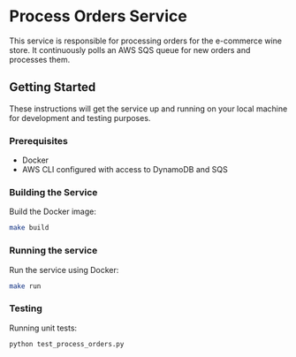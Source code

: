 # Process Orders Service

This service is responsible for processing orders for the e-commerce wine store. It continuously polls an AWS SQS queue for new orders and processes them.

## Getting Started

These instructions will get the service up and running on your local machine for development and testing purposes.

### Prerequisites

- Docker
- AWS CLI configured with access to DynamoDB and SQS

### Building the Service

Build the Docker image:

```bash
make build
```

### Running the service

Run the service using Docker:

```bash
make run
```

### Testing

Running unit tests:

```bash
python test_process_orders.py
```

